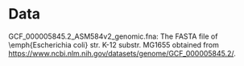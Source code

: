 # Data
GCF_000005845.2_ASM584v2_genomic.fna: The FASTA file of \emph{Escherichia coli} str. K-12 substr. MG1655 obtained from https://www.ncbi.nlm.nih.gov/datasets/genome/GCF_000005845.2/.
